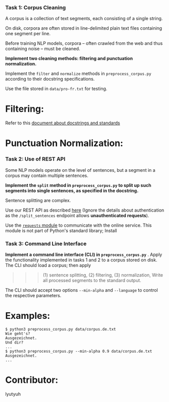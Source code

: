 ### Task 1: Corpus Cleaning

A corpus is a collection of text segments, each consisting of a single string. 

On disk, corpora are often stored in line-delimited plain text files containing one segment per line.

Before training NLP models, corpora – often crawled from the web and thus containing noise – must be cleaned. 

__Implement two cleaning methods: filtering and punctuation normalization.__

Implement the `filter` and `normalize` methods in `preprocess_corpus.py` according to their docstring specifications. 

Use the file stored in `data/pro-fr.txt` for testing.


# Filtering: 
Refer to this [document about docstrings and standards](https://pandas.pydata.org/docs/development/contributing_docstring.html)

# Punctuation Normalization: 

### Task 2: Use of REST API

Some NLP models operate on the level of sentences, but a segment in a corpus may contain multiple sentences. 

__Implement the `split` method in `preprocess_corpus.py` to split up such segments into single sentences, as specified in the docstring.__

Sentence splitting are complex. 

Use our REST API as described [here](https://stg.tait.ts.mt/api/v2/docs) 
(Ignore the details about authentication as the `/split_sentences` endpoint allows __unauthenticated requests__).

Use the [`requests` module](https://pypi.org/project/requests/) to communicate with the online service. 
This module is not part of Python's standard library; Install 

### Task 3: Command Line Interface

__Implement a command line interface (CLI) in `preprocess_corpus.py`__ . 
Apply the functionality implemented in tasks 1 and 2 to a corpus stored on disk. 
The CLI should load a corpus; then apply 

>>>(1) sentence splitting, 
>>>(2) filtering, 
>>>(3) normalization, 
>>> Write all processed segments to the standard output. 

The CLI should accept two options `--min-alpha` and `--language` to control the respective parameters.


# Examples:

```
$ python3 preprocess_corpus.py data/corpus.de.txt
Wie geht's?
Ausgezeichnet.
Und dir?
...
$ python3 preprocess_corpus.py --min-alpha 0.9 data/corpus.de.txt
Ausgezeichnet.
...
```
# Contributor:

lyutyuh 
